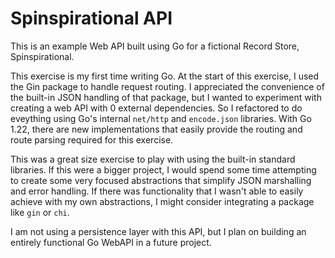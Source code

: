 # Spinspirational API

This is an example Web API built using Go for a fictional Record Store, Spinspirational.

This exercise is my first time writing Go. At the start of this exercise, I used the Gin package to handle request routing. I appreciated the convenience of the built-in JSON handling of that package, but I wanted to experiment with creating a web API with 0 external dependencies. So I refactored to do eveything using Go's internal `net/http` and `encode.json` libraries. With Go 1.22, there are new implementations that easily provide the routing and route parsing required for this exercise.

This was a great size exercise to play with using the built-in standard libraries. If this were a bigger project, I would spend some time attempting to create some very focused abstractions that simplify JSON marshalling and error handling. If there was functionality that I wasn't able to easily achieve with my own abstractions, I might consider integrating a package like `gin` or `chi`.

I am not using a persistence layer with this API, but I plan on building an entirely functional Go WebAPI in a future project.
